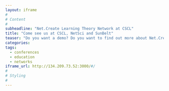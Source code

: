 ```yaml
---
layout: iframe
#
# Content
#
subheadline: "Net.Create Learning Theory Network at CSCL"
title: "Come see us at CSCL, NetSci and SunBelt"
teaser: "Do you want a demo? Do you want to find out more about Net.Create in person? "
categories:
tags:
  - conferences
  - education
  - networks
iframe_url: http://134.209.73.52:3000/#/
#
# Styling
#
---
```


